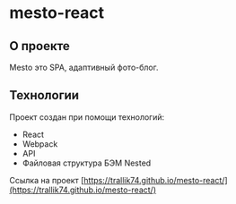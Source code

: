 # mesto-react

## О проекте
Mesto это SPA, адаптивный фото-блог.

## Технологии
Проект создан при помощи технологий:
* React
* Webpack
* API
* Файловая структура БЭМ Nested

Ссылка на проект [https://trallik74.github.io/mesto-react/](https://trallik74.github.io/mesto-react/)
